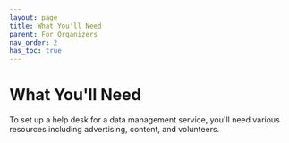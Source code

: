 ```yaml
---
layout: page
title: What You'll Need
parent: For Organizers
nav_order: 2
has_toc: true
---
```


# What You'll Need

To set up a help desk for a data management service, you'll need various
resources including advertising, content, and volunteers.

